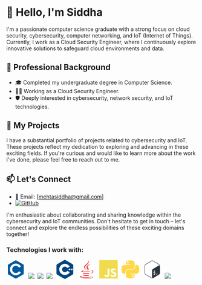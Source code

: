 # 👋 Hello, I'm Siddha

I'm a passionate computer science graduate with a strong focus on cloud security, cybersecurity, computer networking, and IoT (Internet of Things). Currently, I work as a Cloud Security Engineer, where I continuously explore innovative solutions to safeguard cloud environments and data.

## 💼 Professional Background
- 🎓 Completed my undergraduate degree in Computer Science.
- 👷‍♂️ Working as a Cloud Security Engineer.
- 🛡️ Deeply interested in cybersecurity, network security, and IoT technologies.

## 🚀 My Projects
I have a substantial portfolio of projects related to cybersecurity and IoT. These projects reflect my dedication to exploring and advancing in these exciting fields. If you're curious and would like to learn more about the work I've done, please feel free to reach out to me.

## 📫 Let's Connect
- 📧 Email: [mehtasiddha@gmail.com]
- [![GitHub](https://img.shields.io/badge/LinkedIn-blue?style=plastic&logo=linkedin&logoColor=white)](https://www.linkedin.com/in/siddha-mehta)

I'm enthusiastic about collaborating and sharing knowledge within the cybersecurity and IoT communities. Don't hesitate to get in touch – let's connect and explore the endless possibilities of these exciting domains together!


### Technologies I work with: 
<img src="https://raw.githubusercontent.com/devicons/devicon/master/icons/c/c-plain.svg" width = 50/>&nbsp;
<img src="https://cdn.jsdelivr.net/gh/devicons/devicon/icons/arduino/arduino-plain.svg" width = 50/>&nbsp;
<img src="https://cdn.jsdelivr.net/gh/devicons/devicon/icons/raspberrypi/raspberrypi-original.svg" width = 50/>&nbsp;
<img src="https://cdn.jsdelivr.net/gh/devicons/devicon/icons/embeddedc/embeddedc-original.svg" width = 50/>&nbsp;
<img src="https://raw.githubusercontent.com/devicons/devicon/master/icons/cplusplus/cplusplus-plain.svg" width = 50/>&nbsp;
<img src="https://raw.githubusercontent.com/devicons/devicon/master/icons/java/java-plain.svg" width = 50/>&nbsp;
<img src="https://raw.githubusercontent.com/devicons/devicon/master/icons/javascript/javascript-plain.svg" width = 50/>&nbsp;
<img src="https://raw.githubusercontent.com/devicons/devicon/master/icons/python/python-plain.svg" width = 50/>&nbsp;
<img src="https://raw.githubusercontent.com/devicons/devicon/master/icons/bash/bash-plain.svg" width = 50/>&nbsp;
<img src="https://cdn.jsdelivr.net/gh/devicons/devicon/icons/jquery/jquery-original.svg" width = 50/>&nbsp;



